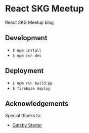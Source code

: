 # React SKG Meetup

React SKG Meetup blog

## Development

- `$ npm install`
- `$ npm run dev`

## Deployment

- `$ npm run build:pp`
- `$ firebase deploy`

## Acknowledgements

Special thanks to:

- [Gatsby Starter](https://vagr9k.github.io/gatsby-advanced-starter/)

